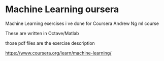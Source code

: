 # Machine Learning oursera
Machine Learning exercises i ve done for Coursera Andrew Ng ml course

These are written in Octave/Matlab

those pdf files are the exercise description

https://www.coursera.org/learn/machine-learning/
